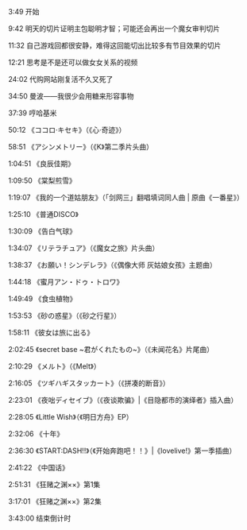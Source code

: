 3:49 开始

9:42 明天的切片证明主包聪明才智；可能还会再出一个魔女审判切片

11:32 自己游戏回都很安静，难得这回能切出比较多有节目效果的切片

12:21 思考是不是还可以做女女关系的视频

24:02 代购网站刚复活不久又死了

34:50 曼波——我很少会用糖来形容事物

37:39 哼哈基米

50:12 《ココロ·キセキ》（《心·奇迹》）

58:51 《アシンメトリー》（《K》第二季片头曲）

1:04:51 《良辰佳期》

1:09:50 《棠梨煎雪》

1:19:07 《我的一个道姑朋友》（「剑网三」翻唱填词同人曲 | 原曲《一番星》）

1:25:10 《普通DISCO》

1:30:09 《告白气球》

1:34:07 《リテラチュア》（《魔女之旅》片头曲）

1:38:37 《お願い！シンデレラ》（《偶像大师 灰姑娘女孩》主题曲）

1:44:18 《蜜月アン・ドゥ・トロワ》

1:49:49 《食虫植物》

1:53:53 《砂の惑星》（《砂之行星》）

1:58:11 《彼女は旅に出る》

2:02:45 《secret base ~君がくれたもの~》（《未闻花名》片尾曲）

2:10:29 《メルト》（《Melt》）

2:16:05 《ツギハギスタッカート》（《拼凑的断音》）

2:23:01 《夜咄ディセイブ》（《夜谈欺骗》|《目隐都市的演绎者》插入曲）

2:28:05 《Little Wish》（《明日方舟》EP）

2:32:06 《十年》

2:36:30 《START:DASH!!》（《开始奔跑吧！！》|《lovelive!》第一季插曲）

2:41:22 《中国话》

2:51:31 《狂赌之渊××》第1集

3:17:01 《狂赌之渊××》第2集

3:43:00 结束倒计时